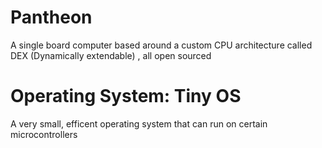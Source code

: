 # Pantheon
A single board computer based around a custom CPU architecture called DEX (Dynamically extendable) , all open sourced




# Operating System: Tiny OS
A very small, efficent operating system that can run on certain microcontrollers

